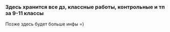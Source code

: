 ### Здесь хранится все дз, классные работы, контрольные и тп за 9-11 классы

Позже здесь будет больше инфы =)